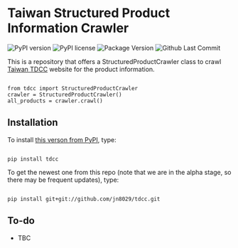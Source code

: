 # Taiwan Structured Product Information Crawler
![PyPI version](https://img.shields.io/pypi/pyversions/tdcc.svg)
![PyPI license](https://img.shields.io/pypi/l/tdcc.svg)
![Package Version](https://img.shields.io/pypi/v/tdcc.svg)
![Github Last Commit](https://img.shields.io/github/last-commit/jn8029/tdcc.svg)


This is a repository that offers a StructuredProductCrawler class to crawl [Taiwan TDCC](https://structurednotes.tdcc.com.tw/) website for the product information.

```

from tdcc import StructuredProductCrawler
crawler = StructuredProductCrawler()
all_products = crawler.crawl()

```

## Installation
To install [this verson from PyPI](https://pypi.org/project/tdcc/), type:
```

pip install tdcc

```

To get the newest one from this repo (note that we are in the alpha stage, so there may be frequent updates), type:

```

pip install git+git://github.com/jn8029/tdcc.git

```

## To-do

* TBC
